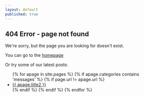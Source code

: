 ```yaml
---
layout: default
published: true
---
```

<h2>404 Error - page not found</h2>

<p>We're sorry, but the page you are looking for doesn't exist.</p>

<p>You can go to the <a href="/">homepage</a></p>

<p>Or try some of our latest posts:</p>

<ul>
{% for apage in site.pages %}
    {% if apage.categories contains 'messages' %}
        {% if page.url != apage.url %}
 <li><a href="{{ apage.url | prepend: site.baseurl }}">{{ apage.title2 }}</a></li>                                             
        {% endif %}
    {% endif %}
{% endfor %}     
</ul>
